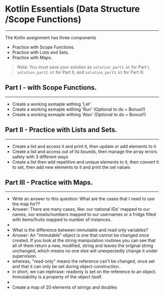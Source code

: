 # Kotlin Essentials (Data Structure /Scope Functions)
---
The Kotlin assignment has three components
- Practice with Scope Functions.
- Practice with Lists and Sets.
- Practice with Maps.

> Note: You must save your solution as `solution_part1.kt` for Part I, `solution_part2.kt` for Part II, and `solution_part3.kt` for Part III.

## Part I - with Scope Functions.
---
- Create a working exmaple withing 'Let'
- Create a working exmaple withing 'Run'  (Optional to do = Bonus!!)
- Create a working exmaple withing 'Also'  (Optional to do = Bonus!!)

## Part II - Practice with Lists and Sets.
---
- Create a list and access it and print it, then update or add elements to it
- Create a list and access out of its bounds, then manage the array errors safety with 3 different ways
- Create a list then add repetitive and unique elements to it, then convert it to set, then add new elements to it and print the set values

## Part III - Practice with Maps.
---
- Write an answer to this question: What are the cases that I need to use the map for??
- Answer: There are many cases, like: our national IDs' mapped to our names, our emails/numbers mapped to our usernames or a fridge filled with items/fruits mapped to number of instances.
- 
- What is the difference between immutable and read only variables?
- Answer: An "immutable" object is one that cannot be changed once created. If you look at the string manipulation routines you can see that all of them return a new, modified, string and leaves the original string unchanged, which means no one else will unexpectedly change it under supervision.
- whereas, "read-only" means the reference can't be changed, once set and that it can only be set during object construction.
- in short, we can rephrase: readonly is set on the reference to an object. Immutability is a property of the object itself.
- 
- Create a map of 20 elements of strings and doubles
